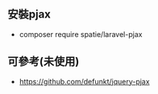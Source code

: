 
## 安裝pjax
* composer require spatie/laravel-pjax

## 可參考(未使用)
* https://github.com/defunkt/jquery-pjax

